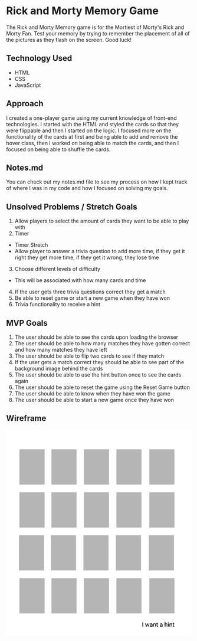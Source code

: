 # Rick and Morty Memory Game

The Rick and Morty Memory game is for the Mortiest of Morty's Rick and Morty Fan. Test your memory by trying to remember the placement of all of the pictures as they flash on the screen. Good luck! 

## Technology Used 
- HTML
- CSS 
- JavaScript 

## Approach

I created a one-player game using my current knowledge of front-end technologies. I started with the HTML and styled the cards so that they were flippable and then I started on the logic. I focused more on the functionality of the cards at first and being able to add and remove the hover class, then I worked on being able to match the cards, and then I focused on being able to shuffle the cards. 

## Notes.md

You can check out my notes.md file to see my process on how I kept track of where I was in my code and how I focused on solving my goals. 

## Unsolved Problems / Stretch Goals 

1. Allow players to select the amount of cards they want to be able to play with 
2. Timer 
  - Timer Stretch
  - Allow player to answer a trivia question to add more time, if they get it right they get more time, if they get it wrong, they lose time 
3. Choose different levels of difficulty 
  - This will be associated with how many cards and time 
4. If the user gets three trivia questions correct they get a match
5. Be able to reset game or start a new game when they have won
6. Trivia functionality to receive a hint

## MVP Goals 

1. The user should be able to see the cards upon loading the browser
2. The user should be able to how many matches they have gotten correct and how many matches they have left 
3. The user should be able to flip two cards to see if they match 
4. If the user gets a match correct they should be able to see part of the background image behind the cards
5. The user should be able to use the hint button once to see the cards again 
6. The user should be able to reset the game using the Reset Game button 
7. The user should be able to know when they have won the game 
8. The user should be able to start a new game once they have won

## Wireframe

![Outline of the design](img/wireframe.jpg)